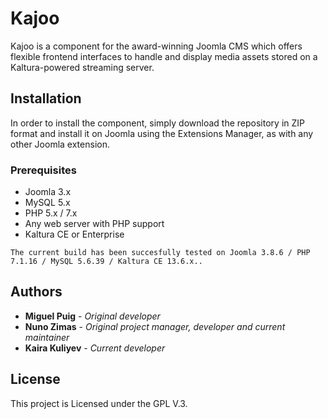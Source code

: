 # Kajoo

Kajoo is a component for the award-winning Joomla CMS which offers flexible frontend interfaces to handle and display media assets 
stored on a Kaltura-powered streaming server.

## Installation

In order to install the component, simply download the repository in ZIP format and install it on Joomla using the Extensions 
Manager, as with any other Joomla extension.

### Prerequisites

* Joomla 3.x
* MySQL 5.x
* PHP 5.x / 7.x
* Any web server with PHP support 
* Kaltura CE or Enterprise

```
The current build has been succesfully tested on Joomla 3.8.6 / PHP 7.1.16 / MySQL 5.6.39 / Kaltura CE 13.6.x..
```

## Authors

* **Miguel Puig** - *Original developer*
* **Nuno Zimas** - *Original project manager, developer and current maintainer*
* **Kaira Kuliyev** - *Current developer*

## License

This project is Licensed under the GPL V.3.
